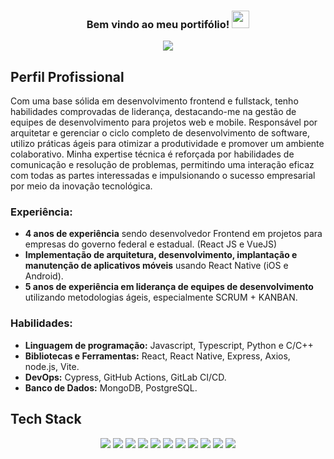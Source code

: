 <h3 align="center">
  Bem vindo ao meu portifólio!
  <img src="https://media.giphy.com/media/hvRJCLFzcasrR4ia7z/giphy.gif" width="28">
</h3>
<p align="center">
  <a href="https://github.com/CodeWhiteWeb/CodeWhiteWeb"><img src="https://readme-typing-svg.herokuapp.com?color=%2336BCF7&center=true&vCenter=true&lines=I+am+Allef+Schmidt;Eu+sou+Allef+Schmidt;Frontend+Developer;Backend+Developer;Bot+Developer;Mobile+Developer+%3C3"></a>
</p>

## Perfil Profissional

Com uma base sólida em desenvolvimento frontend e fullstack, tenho habilidades comprovadas de liderança, destacando-me na gestão de equipes de desenvolvimento para projetos web e mobile. Responsável por arquitetar e gerenciar o ciclo completo de desenvolvimento de software, utilizo práticas ágeis para otimizar a produtividade e promover um ambiente colaborativo. Minha expertise técnica é reforçada por habilidades de comunicação e resolução de problemas, permitindo uma interação eficaz com todas as partes interessadas e impulsionando o sucesso empresarial por meio da inovação tecnológica.

### Experiência:

- **4 anos de experiência** sendo desenvolvedor Frontend em projetos para empresas do governo federal e estadual. (React JS e VueJS) 
- **Implementação de arquitetura, desenvolvimento, implantação e manutenção de aplicativos móveis** usando React Native (iOS e Android).
- **5 anos de experiência em liderança de equipes de desenvolvimento** utilizando metodologias ágeis, especialmente SCRUM + KANBAN.

### Habilidades:

- **Linguagem de programação:** Javascript, Typescript, Python e C/C++
- **Bibliotecas e Ferramentas:** React, React Native, Express, Axios, node.js, Vite.
- **DevOps:** Cypress, GitHub Actions, GitLab CI/CD.
- **Banco de Dados:** MongoDB, PostgreSQL.




## Tech Stack
<p align="center">
<img src='https://img.shields.io/badge/github%20actions-%232671E5.svg?style=for-the-badge&logo=githubactions&logoColor=white'>
<img src='https://img.shields.io/badge/MongoDB-%234ea94b.svg?style=for-the-badge&logo=mongodb&logoColor=white'>
  <img src='https://img.shields.io/badge/figma-%23F24E1E.svg?style=for-the-badge&logo=figma&logoColor=white'>
<img src='https://img.shields.io/badge/react-%2320232a.svg?style=for-the-badge&logo=react&logoColor=%2361DAF'>
  <img src='https://img.shields.io/badge/react_native-%2320232a.svg?style=for-the-badge&logo=react&logoColor=%2361DAFB'>
  <img src='https://img.shields.io/badge/styled--components-DB7093?style=for-the-badge&logo=styled-components&logoColor=white'>
  <img src='https://img.shields.io/badge/vite-%23646CFF.svg?style=for-the-badge&logo=vite&logoColor=white'>
  <img src='https://img.shields.io/badge/-Hackerrank-2EC866?style=for-the-badge&logo=HackerRank&logoColor=white'>
  <img src='https://img.shields.io/badge/Prisma-3982CE?style=for-the-badge&logo=Prisma&logoColor=white'>
  <img src='https://img.shields.io/badge/python-3670A0?style=for-the-badge&logo=python&logoColor=ffdd54'>
  
  <img src='https://img.shields.io/badge/vercel-%23000000.svg?style=for-the-badge&logo=vercel&logoColor=white'>
</p>
